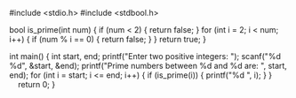 #include <stdio.h>
#include <stdbool.h>

bool is_prime(int num) {
    if (num < 2) {
        return false;
    }
    for (int i = 2; i < num; i++) {
        if (num % i == 0) {
            return false;
        }
    }
    return true;
}

int main() {
    int start, end;
    printf("Enter two positive integers: ");
    scanf("%d %d", &start, &end);
    printf("Prime numbers between %d and %d are: ", start, end);
    for (int i = start; i <= end; i++) {
        if (is_prime(i)) {
            printf("%d ", i);
        }
    }
    return 0;
}
